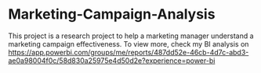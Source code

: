 # Marketing-Campaign-Analysis
This project is a research project to help a marketing manager understand a marketing campaign effectiveness.
To view more, check my BI analysis on https://app.powerbi.com/groups/me/reports/487dd52e-46cb-4d7c-abd3-ae0a98004f0c/58d830a25975e4d50d2e?experience=power-bi
